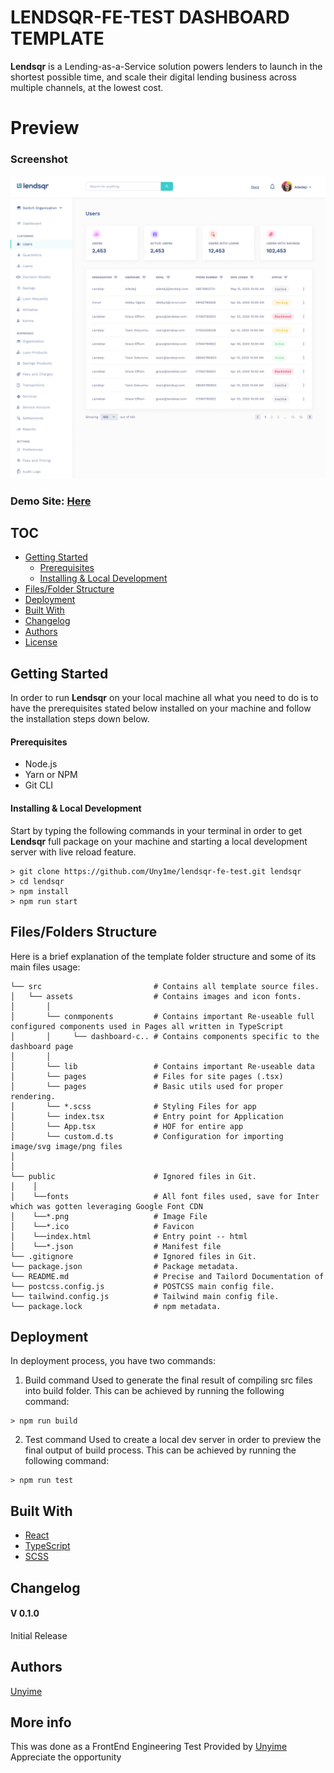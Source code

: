 # LENDSQR-FE-TEST DASHBOARD TEMPLATE

**Lendsqr** is a Lending-as-a-Service solution powers lenders to launch in the shortest possible time, and scale their digital lending business across multiple channels, at the lowest cost.

# Preview

### Screenshot

![Adminator admin dashboard template preview](/public/dashboard-readme-preview.png)

### Demo Site: [Here](https://colorlib.com/polygon/adminator/index.html)

## TOC

- [Getting Started](#getting-started)
  - [Prerequisites](#prerequisites)
  - [Installing & Local Development](#installing--local-development)
- [Files/Folder Structure](#filesfolders-structure)
- [Deployment](#deployment)
- [Built With](#built-with)
- [Changelog](#changelog)
- [Authors](#authors)
- [License](#license)

## Getting Started

In order to run **Lendsqr** on your local machine all what you need to do is to have the prerequisites stated below installed on your machine and follow the installation steps down below.

#### Prerequisites

- Node.js
- Yarn or NPM
- Git CLI

#### Installing & Local Development

Start by typing the following commands in your terminal in order to get **Lendsqr** full package on your machine and starting a local development server with live reload feature.

```
> git clone https://github.com/Uny1me/lendsqr-fe-test.git lendsqr
> cd lendsqr
> npm install
> npm run start
```

## Files/Folders Structure

Here is a brief explanation of the template folder structure and some of its main files usage:

```
└── src                         # Contains all template source files.
│   └── assets                  # Contains images and icon fonts.
│       │
│       └── conmponents         # Contains important Re-useable full configured components used in Pages all written in TypeScript
│       │     └── dashboard-c.. # Contains components specific to the dashboard page
│       │
│       └── lib                 # Contains important Re-useable data
│       └── pages               # Files for site pages (.tsx)
│       └── pages               # Basic utils used for proper rendering.
│       └── *.scss              # Styling Files for app
│       └── index.tsx           # Entry point for Application
│       └── App.tsx             # HOF for entire app
│       └── custom.d.ts         # Configuration for importing image/svg image/png files
│
│
└── public                      # Ignored files in Git.
│    │
│    └──fonts                   # All font files used, save for Inter which was gotten leveraging Google Font CDN
│    └──*.png                   # Image File
│    └──*.ico                   # Favicon
│    └──index.html              # Entry point -- html
│    └──*.json                  # Manifest file
└── .gitignore                  # Ignored files in Git.
└── package.json                # Package metadata.
└── README.md                   # Precise and Tailord Documentation of
└── postcss.config.js           # POSTCSS main config file.
└── tailwind.config.js          # Tailwind main config file.
└── package.lock                # npm metadata.
```

## Deployment

In deployment process, you have two commands:

1. Build command
   Used to generate the final result of compiling src files into build folder. This can be achieved by running the following command:

```
> npm run build
```

2. Test command
   Used to create a local dev server in order to preview the final output of build process. This can be achieved by running the following command:

```
> npm run test
```

## Built With

- [React](https://reactjs.org/)
- [TypeScript](https://www.typescriptlang.org/)
- [SCSS](https://sass-lang.com/)
## Changelog

#### V 0.1.0

Initial Release

## Authors

[Unyime](https://github.com/Uny1me)

## More info
This was done as a FrontEnd Engineering Test Provided by [Unyime](https://www.lendsqr.com/)
Appreciate the opportunity